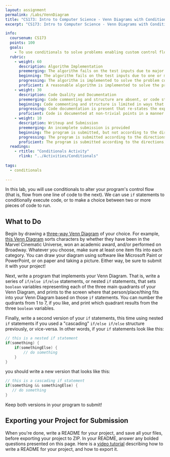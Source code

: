 ```yaml
---
layout: assignment
permalink: /Labs/VennDiagram
title: "CS173: Intro to Computer Science - Venn Diagrams with Conditionals"
excerpt: "CS173: Intro to Computer Science - Venn Diagrams with Conditionals"

info:
  coursenum: CS173
  points: 100
  goals:
    - To use conditionals to solve problems enabling custom control flow
  rubric:
    - weight: 60
      description: Algorithm Implementation
      preemerging: The algorithm fails on the test inputs due to major issues, or the program fails to compile and/or run
      beginning: The algorithm fails on the test inputs due to one or more minor issues
      progressing: The algorithm is implemented to solve the problem correctly according to given test inputs, but would fail if executed in a general case due to a minor issue or omission in the algorithm design or implementation
      proficient: A reasonable algorithm is implemented to solve the problem which correctly solves the problem according to the given test inputs, and would be reasonably expected to solve the problem in the general case
    - weight: 30
      description: Code Quality and Documentation
      preemerging: Code commenting and structure are absent, or code structure departs significantly from best practice, and/or the code departs significantly from the style guide
      beginning: Code commenting and structure is limited in ways that reduce the readability of the program, and/or there are minor departures from the style guide
      progressing: Code documentation is present that re-states the explicit code definitions, and/or code is written that mostly adheres to the style guide
      proficient: Code is documented at non-trivial points in a manner that enhances the readability of the program, and code is written according to the style guide
    - weight: 10
      description: Writeup and Submission
      preemerging: An incomplete submission is provided
      beginning: The program is submitted, but not according to the directions in one or more ways (for example, because it is lacking a readme writeup)
      progressing: The program is submitted according to the directions with a minor omission or correction needed
      proficient: The program is submitted according to the directions, including a readme writeup describing the solution
  readings:
    - rtitle: "Conditionals Activity"
      rlink: "../Activities/Conditionals"
      
tags:
  - conditionals
  
---
```


In this lab, you will use conditionals to alter your program's control flow (that is, flow from one line of code to the next).  We can use `if` statements to conditionally execute code, or to make a choice between two or more pieces of code to run.

## What to Do

Begin by drawing a [three-way Venn Diagram](https://www.educationworld.com/tools_templates/D_venn3_2) of your choice.  For example, [this Venn Diagram](https://www.buzzfeed.com/tessafahey/actor-venn-diagram) sorts characters by whether they have been in the Marvel Cinematic Universe, won an academic award, and/or performed on Broadway.  Whatever you choose, make sure at least one item fits into each category.  You can draw your diagram using software like Microsoft Paint or PowerPoint, or on paper and taking a picture.  Either way, be sure to submit it with your project!

Next, write a program that implements your Venn Diagram.  That is, write a series of `if/else if/else` statements, or nested `if` statements, that sets `boolean` variables representing each of the three main quadrants of your Venn Diagram, and prints to the screen where that person/place/thing fits into your Venn Diagram based on those `if` statements.  You can number the qudrants from 1 to 7, if you like, and print which quadrant results from the three `boolean` variables.

Finally, write a second version of your `if` statements, this time using nested `if` statements if you used a "cascading" `if/else if/else` structure previously, or vice-versa. 
In other words, if your `if` statements look like this:

```java
// this is a nested if statement
if(something) {
    if(somethingElse) {
        // do something
    }
}
```

you should write a new version that looks like this:

```java
// this is a cascading if statement
if(something && somethingElse) {
   // do something
}
```

Keep both versions in your program to submit!

## Exporting your Project for Submission

When you're done, write a README for your project, and save all your files, before exporting your project to ZIP.  In your README, answer any bolded questions presented on this page.  Here is a [video tutorial](../Modules/IDE/Module2) describing how to write a README for your project, and how to export it.